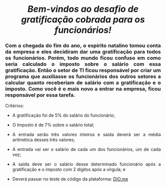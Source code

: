 <span align="center">

#  *Bem-vindos ao desafio de gratificação cobrada para os funcionários!*

</span>

<span align="justify">

### Com a chegada do fim do ano, o espirito natalino tomou conta da empresa e eles decidiram dar uma gratificação para todos os funcionários. Porém, todo mundo ficou confuso em como seria calculado o imposto sobre o salário com essa gratificação. Então o setor de TI ficou responsável por criar um programa que auxiliasse os funcionários dos outros setores a calcular quanto receberiam de salário com a gratificação e o imposto. Como você é o mais novo a entrar na empresa, ficou responsável por essa tarefa.

Critérios:

- A gratificação foi de 5% do salário do funcionário;

- O Imposto é de 7% sobre o salário total;

- A entrada serão três valores inteiros e saída deverá ser a média aritmética desses três valores;

- A entrada vai ser o salário de cada um dos funcionários, um de cada vez;

- A saída deve ser o salário desse determinado funcionário após a gratificação e o imposto com 2 dígitos após a vírgula; e

- Deverá passar no teste de código da plataforma: [DIO.me](https://www.dio.me/)

</span>
